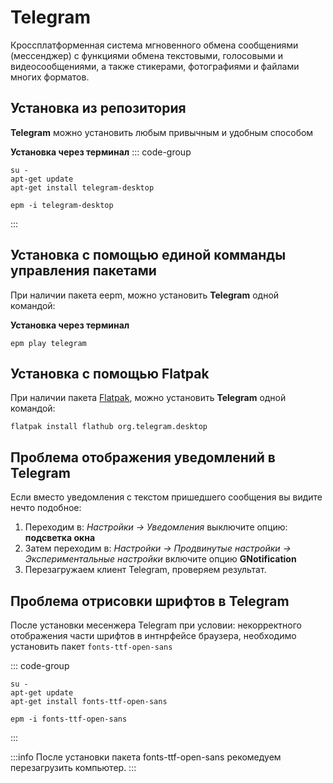 # Telegram
Кроссплатформенная система мгновенного обмена сообщениями (мессенджер) с функциями обмена текстовыми, голосовыми и видеосообщениями, а также стикерами, фотографиями и файлами многих форматов.
## Установка из репозитория <Badge type="warning" text="sisyphus" />
**Telegram** можно установить любым привычным и удобным способом

**Установка через терминал**
::: code-group

```shell[apt-get]
su -
apt-get update
apt-get install telegram-desktop
```
```shell[epm]
epm -i telegram-desktop
```
:::

## Установка c помощью единой комманды управления пакетами 

При наличии пакета eepm, можно установить **Telegram** одной командой:

**Установка через терминал**

```shell
epm play telegram
```

## Установка c помощью Flatpak <Badge type="tip" text="flatpak" />

При наличии пакета [Flatpak](/flatpak), можно установить **Telegram** одной командой:

```shell
flatpak install flathub org.telegram.desktop
```

## Проблема отображения уведомлений в Telegram

Если вместо уведомления с текстом пришедшего сообщения вы видите нечто подобное:

1. Переходим в: *Настройки -> Уведомления* выключите опцию: **подсветка окна**
2. Затем переходим в: *Настройки -> Продвинутые настройки -> Экспериментальные настройки* включите опцию **GNotification**
3. Перезагружаем клиент Telegram, проверяем результат. 

## Проблема отрисовки шрифтов в Telegram <Badge type="warning" text="sisyphus" />

 После установки месенжера Telegram при условии: некорректного отображения части шрифтов в интнрфейсе браузера, необходимо установить пакет `fonts-ttf-open-sans`

::: code-group

```shell[apt-get]
su -
apt-get update
apt-get install fonts-ttf-open-sans
```
```shell[epm]
epm -i fonts-ttf-open-sans
```
:::

:::info
После установки пакета fonts-ttf-open-sans рекомедуем перезагрузить компьютер.
:::